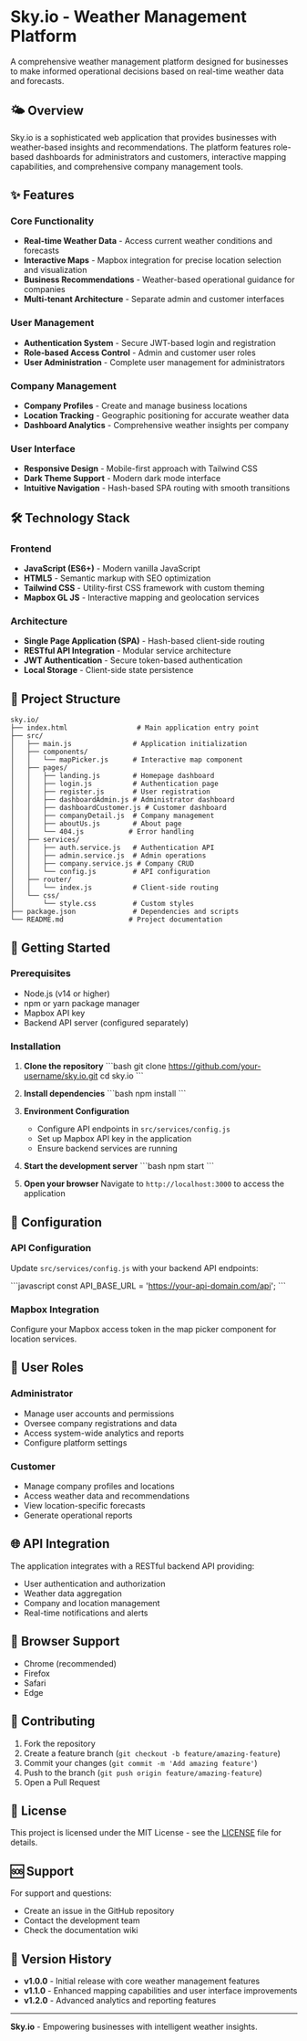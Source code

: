 # Sky.io - Weather Management Platform

A comprehensive weather management platform designed for businesses to make informed operational decisions based on real-time weather data and forecasts.

## 🌤️ Overview

Sky.io is a sophisticated web application that provides businesses with weather-based insights and recommendations. The platform features role-based dashboards for administrators and customers, interactive mapping capabilities, and comprehensive company management tools.

## ✨ Features

### Core Functionality
- **Real-time Weather Data** - Access current weather conditions and forecasts
- **Interactive Maps** - Mapbox integration for precise location selection and visualization
- **Business Recommendations** - Weather-based operational guidance for companies
- **Multi-tenant Architecture** - Separate admin and customer interfaces

### User Management
- **Authentication System** - Secure JWT-based login and registration
- **Role-based Access Control** - Admin and customer user roles
- **User Administration** - Complete user management for administrators

### Company Management
- **Company Profiles** - Create and manage business locations
- **Location Tracking** - Geographic positioning for accurate weather data
- **Dashboard Analytics** - Comprehensive weather insights per company

### User Interface
- **Responsive Design** - Mobile-first approach with Tailwind CSS
- **Dark Theme Support** - Modern dark mode interface
- **Intuitive Navigation** - Hash-based SPA routing with smooth transitions

## 🛠️ Technology Stack

### Frontend
- **JavaScript (ES6+)** - Modern vanilla JavaScript
- **HTML5** - Semantic markup with SEO optimization
- **Tailwind CSS** - Utility-first CSS framework with custom theming
- **Mapbox GL JS** - Interactive mapping and geolocation services

### Architecture
- **Single Page Application (SPA)** - Hash-based client-side routing
- **RESTful API Integration** - Modular service architecture
- **JWT Authentication** - Secure token-based authentication
- **Local Storage** - Client-side state persistence

## 📁 Project Structure

```
sky.io/
├── index.html                 # Main application entry point
├── src/
│   ├── main.js               # Application initialization
│   ├── components/
│   │   └── mapPicker.js      # Interactive map component
│   ├── pages/
│   │   ├── landing.js        # Homepage dashboard
│   │   ├── login.js          # Authentication page
│   │   ├── register.js       # User registration
│   │   ├── dashboardAdmin.js # Administrator dashboard
│   │   ├── dashboardCustomer.js # Customer dashboard
│   │   ├── companyDetail.js  # Company management
│   │   ├── aboutUs.js        # About page
│   │   └── 404.js           # Error handling
│   ├── services/
│   │   ├── auth.service.js   # Authentication API
│   │   ├── admin.service.js  # Admin operations
│   │   ├── company.service.js # Company CRUD
│   │   └── config.js         # API configuration
│   ├── router/
│   │   └── index.js          # Client-side routing
│   └── css/
│       └── style.css         # Custom styles
├── package.json              # Dependencies and scripts
└── README.md                # Project documentation
```

## 🚀 Getting Started

### Prerequisites
- Node.js (v14 or higher)
- npm or yarn package manager
- Mapbox API key
- Backend API server (configured separately)

### Installation

1. **Clone the repository**
   \`\`\`bash
   git clone https://github.com/your-username/sky.io.git
   cd sky.io
   \`\`\`

2. **Install dependencies**
   \`\`\`bash
   npm install
   \`\`\`

3. **Environment Configuration**
   - Configure API endpoints in `src/services/config.js`
   - Set up Mapbox API key in the application
   - Ensure backend services are running

4. **Start the development server**
   \`\`\`bash
   npm start
   \`\`\`

5. **Open your browser**
   Navigate to `http://localhost:3000` to access the application

## 🔧 Configuration

### API Configuration
Update `src/services/config.js` with your backend API endpoints:

\`\`\`javascript
const API_BASE_URL = 'https://your-api-domain.com/api';
\`\`\`

### Mapbox Integration
Configure your Mapbox access token in the map picker component for location services.

## 👥 User Roles

### Administrator
- Manage user accounts and permissions
- Oversee company registrations and data
- Access system-wide analytics and reports
- Configure platform settings

### Customer
- Manage company profiles and locations
- Access weather data and recommendations
- View location-specific forecasts
- Generate operational reports

## 🌐 API Integration

The application integrates with a RESTful backend API providing:
- User authentication and authorization
- Weather data aggregation
- Company and location management
- Real-time notifications and alerts

## 📱 Browser Support

- Chrome (recommended)
- Firefox
- Safari
- Edge

## 🤝 Contributing

1. Fork the repository
2. Create a feature branch (`git checkout -b feature/amazing-feature`)
3. Commit your changes (`git commit -m 'Add amazing feature'`)
4. Push to the branch (`git push origin feature/amazing-feature`)
5. Open a Pull Request

## 📄 License

This project is licensed under the MIT License - see the [LICENSE](LICENSE) file for details.

## 🆘 Support

For support and questions:
- Create an issue in the GitHub repository
- Contact the development team
- Check the documentation wiki

## 🔄 Version History

- **v1.0.0** - Initial release with core weather management features
- **v1.1.0** - Enhanced mapping capabilities and user interface improvements
- **v1.2.0** - Advanced analytics and reporting features

---

**Sky.io** - Empowering businesses with intelligent weather insights.
